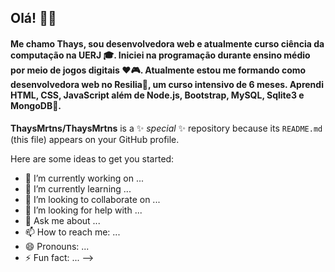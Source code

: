 ## Olá! 👋🌺
#### Me chamo Thays, sou desenvolvedora web e atualmente curso ciência da computação na UERJ 🎓. Iniciei na programação durante ensino médio por meio de jogos digitais ❤️🎮. Atualmente estou me formando como desenvolvedora web no Resilia🍋, um curso intensivo de 6 meses. Aprendi HTML, CSS, JavaScript além de Node.js, Bootstrap, MySQL, Sqlite3 e MongoDB🐣.
**ThaysMrtns/ThaysMrtns** is a ✨ _special_ ✨ repository because its `README.md` (this file) appears on your GitHub profile.

Here are some ideas to get you started:

- 🔭 I’m currently working on ...
- 🌱 I’m currently learning ...
- 👯 I’m looking to collaborate on ...
- 🤔 I’m looking for help with ...
- 💬 Ask me about ...
- 📫 How to reach me: ...
- 😄 Pronouns: ...
- ⚡ Fun fact: ...
-->
